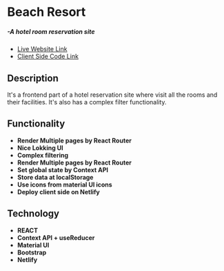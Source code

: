 <h1>Beach Resort</h1> <h5> -A hotel room reservation site</h5>
   <ul> 
	  <li> <a target="_blank" href="https://beachresort-akash.netlify.app/"> Live Website Link</a>
	  <li> <a target="_blank" href="https://github.com/alamgirakash2000/11-hotel-reservation"> Client Side Code Link</a>
   </ul>
    
<h2>Description </h2>
<p>It's a frontend part of a hotel reservation site where visit all the rooms and their facilities. It's also has a complex filter functionality.</p>

<h2> Functionality </h2>
<ul>
  <li> <b> Render Multiple pages by React Router</b>
  <li> <b> Nice Lokking UI</b>
   <li> <b> Complex filtering</b>
  <li> <b> Render Multiple pages by React Router </b>
  <li> <b> Set global state by Context API </b>
  <li> <b> Store data at localStorage
   <li> <b>Use icons from material UI icons</b>
  <li> <b> Deploy client side on Netlify</b>
</ul>
     
  <h2> Technology </h2>
   <ul> 
     <li> REACT
     <li> Context API + useReducer
     <li> Material UI
     <li> Bootstrap
     <li>Netlify
 </ul>
